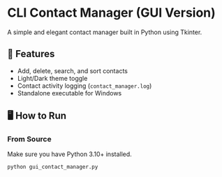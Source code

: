 # CLI Contact Manager (GUI Version)

A simple and elegant contact manager built in Python using Tkinter.

## 🔧 Features

- Add, delete, search, and sort contacts
- Light/Dark theme toggle
- Contact activity logging (`contact_manager.log`)
- Standalone executable for Windows

## 🖥️ How to Run

### From Source
Make sure you have Python 3.10+ installed.

```bash
python gui_contact_manager.py
